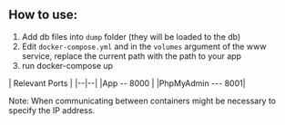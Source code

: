 ## How to use:

 1. Add db files into `dump` folder (they will be loaded to the db)
 2. Edit `docker-compose.yml`  and in the `volumes` argument of the www service, replace the current path with the path to your app
 3. run docker-compose up
 
| Relevant Ports   |
|--|--|
|App -- 8000 |
|PhpMyAdmin --- 8001|

Note:
When communicating between containers might be necessary to specify the IP address.
